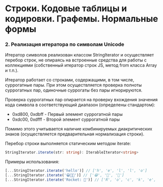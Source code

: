 # Строки. Кодовые таблицы и кодировки. Графемы. Нормальные формы

### 2. Реализация итератора по символам Unicode

Итератор символов реализован классом StringIterator и осуществляет перебор строк, не опираясь на встроенные средства для работы с коллекциями (собственный итератор строк JS, метод from класса Array и т.п.).

Итератор работает со строками, содержащими, в том числе, суррогатные пары. При этом осуществляется проверка полноты суррогатных пар, одиночные суррогаты без пары игнорируются.

Проверка суррогатных пар опирается на проверку вхождения значения кода символа в соответствующий диапазон (определены стандартом):

- 0xd800, 0xdbff - Первый элемент суррогатной пары
- 0xdc00, 0xdfff - Второй элемент суррогатной пары

Помимо этого учитывается наличие комбинируемых диакритических знаков (осуществляется предварительная нормализация строки).

Перебор строки выполняется статическим методом iterate:

```ts
StringIterator.iterate(str: string): IterableIterator<string>
```

Примеры использования:

```js
[...StringIterator.iterate('hello')] // ['h', 'e', 'l', 'l', 'o']
[...StringIterator.iterate('😁🧡🚀')] // ['😁', '🧡', '🚀']
[...StringIterator.iterate('Rocket: 🚀')] // ['R', 'o', 'c', 'k', 'e', 't', ':', ' ', '🚀']
```
